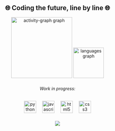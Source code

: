 

<h2 align="center">🌐 Coding the future, line by line 🌐</h2>

<div align="center">
  <img src="https://github-readme-activity-graph.vercel.app/graph?username=lucasMarinsSantos&radius=0&theme=arctic&area=true&order=5&custom_title=Commit's&bg_color=0a1521&hide_border=true&area_color=00ffff&line=00ffff&point=00ff95&color=ffffff&title_color=ffffff" height="200" alt="activity-graph graph"  />
  <img src="https://github-readme-stats.vercel.app/api/top-langs?username=lucasMarinsSantos&locale=en&hide_title=true&layout=compact&card_width=320&langs_count=5&theme=codeSTACKr&hide_border=false&order=2" height="100" alt="languages graph"  />
</div>

###

<h6 align="center">Work in progress:</h6>

###

<div align="center">
  <img src="https://cdn.jsdelivr.net/gh/devicons/devicon/icons/python/python-original-wordmark.svg" height="40" alt="python logo"  />
  <img width="12" />
  <img src="https://cdn.jsdelivr.net/gh/devicons/devicon/icons/javascript/javascript-plain.svg" height="40" alt="javascript logo"  />
  <img width="12" />
  <img src="https://cdn.jsdelivr.net/gh/devicons/devicon/icons/html5/html5-plain-wordmark.svg" height="40" alt="html5 logo"  />
  <img width="12" />
  <img src="https://cdn.jsdelivr.net/gh/devicons/devicon/icons/css3/css3-plain-wordmark.svg" height="40" alt="css3 logo"  />
</div>

###

<div align="center">
  <img src="https://profile-counter.glitch.me/lucasMarinsSantos/count.svg?"  />
</div>

###
